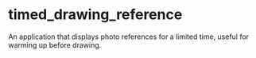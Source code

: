 # timed_drawing_reference

An application that displays photo references for a limited time, useful for warming up before drawing.
